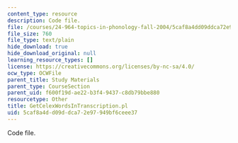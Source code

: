 ```yaml
---
content_type: resource
description: Code file.
file: /courses/24-964-topics-in-phonology-fall-2004/5caf8a4dd09ddca72e97949bf6ceee37_GetCelexWordsInTranscription.pl
file_size: 760
file_type: text/plain
hide_download: true
hide_download_original: null
learning_resource_types: []
license: https://creativecommons.org/licenses/by-nc-sa/4.0/
ocw_type: OCWFile
parent_title: Study Materials
parent_type: CourseSection
parent_uid: f600f19d-ae22-b3f4-9437-c8db79bbe880
resourcetype: Other
title: GetCelexWordsInTranscription.pl
uid: 5caf8a4d-d09d-dca7-2e97-949bf6ceee37
---
```

Code file.